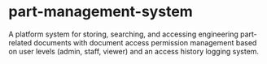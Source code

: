 # part-management-system
A platform system for storing, searching, and accessing engineering part-related documents with document access permission management based on user levels (admin, staff, viewer) and an access history logging system.
